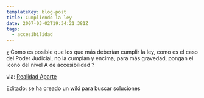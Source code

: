 ```yaml
---
templateKey: blog-post
title: Cumpliendo la ley
date: 2007-03-02T19:34:21.381Z
tags:
  - accesibilidad
---
```

¿ Como es posible que los que más deberí­an cumplir la ley, como es el caso del Poder Judicial, no la cumplan y encima, para más gravedad, pongan el icono del nivel A de accesibilidad ?

via: [Realidad Aparte](http://www.realidadaparte.es/archives/2007/03/01/web-del-poder-judicial/)

Editado: se ha creado un [wiki](http://www.realidadaparte.es/wiki/index.php?title=Informe_de_Accesibilidad_del_Web_del_Poder_Judicial) para buscar soluciones